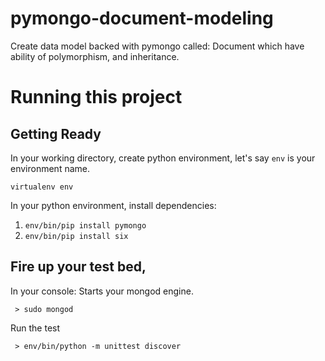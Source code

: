 # pymongo-document-modeling
Create data model backed with pymongo called: Document which have ability of polymorphism, and inheritance.

# Running this project

## Getting Ready

In your working directory, create python environment, let's say ```env``` is your environment name.

```virtualenv env```

In your python environment, install dependencies: 

1. ```env/bin/pip install pymongo```
1. ```env/bin/pip install six```

## Fire up your test bed,

In your console: Starts your mongod engine.

``` > sudo mongod```

Run the test

``` > env/bin/python -m unittest discover```
